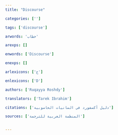 ```yaml
---
title: "Discourse"

categories: ['']

tags: ['discourse']

arwords: 'خطاب'

arexps: []

enwords: ['Discourse']

enexps: []

arlexicons: ['خ']

enlexicons: ['D']

authors: ['Ruqayya Roshdy']

translators: ['Tarek Ibrahim']

citations: ['دليل أكسفورد في السانيات الحاسوبية']

sources: ['المنظمة العربية للترجمة']


---
```


